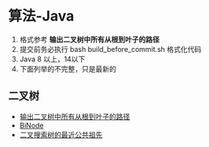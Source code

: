 # 算法-Java

1. 格式参考 **输出二叉树中所有从根到叶子的路径**
2. 提交前务必执行 bash build_before_commit.sh 格式化代码
3. Java 8 以上，14以下
4. 下面列举的不完整，只是最新的

## 二叉树

* [输出二叉树中所有从根到叶子的路径](./src/main/java/io/github/dreamylost/Leetcode_257_DFS.java)
* [BiNode](./src/main/java/io/github/dreamylost/Leetcode_Interview_17_12.java)
* [二叉搜索树的最近公共祖先](./src/main/java/io/github/dreamylost/Leetcode_JZ_68_1.java)
